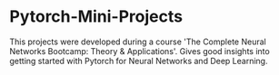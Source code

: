 # Pytorch-Mini-Projects
This projects were developed during a course 'The Complete Neural Networks Bootcamp: Theory &amp; Applications'. Gives good insights into getting started with Pytorch for Neural Networks and Deep Learning.
